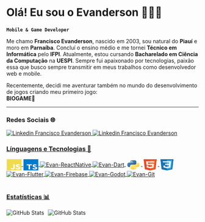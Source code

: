 # Olá! Eu sou o Evanderson 👨🏽‍💻

**`Mobile & Game Developer`**

Me chamo **Francisco Evanderson**, nascido em 2003, sou natural do **Piauí** e moro em **Parnaíba**. Concluí o ensino médio e me tornei **Técnico em Informática** pelo **IFPI**. Atualmente, estou cursando **Bacharelado em Ciência da Computação** na **UESPI**. Sempre fui apaixonado por tecnologias, paixão essa que busco sempre transmitir em meus trabalhos como desenvolvedor web e mobile. 

Recentemente, decidi me aventurar também no mundo do desenvolvimento de jogos criando meu primeiro jogo: <br>
**BIOGAME🌿**

---

### Redes Sociais 🌐
<p align="left">
    <a href="https://www.linkedin.com/in/francisco-evanderson-402aa2252/">
        <img height="30" width="40"
            alt="Linkedin Francisco Evanderson" 
            title="Linkendin Francisco Evanderson" 
            src="https://cdn.jsdelivr.net/gh/devicons/devicon@latest/icons/linkedin/linkedin-original.svg"
        />
    <a href="https://www.instagram.com/fco_evan/">
        <img height="30" width="40"
            alt="Linkedin Francisco Evanderson" 
            title="Linkendin Francisco Evanderson" 
            src="https://www.svgrepo.com/show/157806/instagram.svg"
        />
</p>

### Línguagens e Tecnologias 👾
<div style="display: inline_block">
  <img align="center" alt="Evan-JavaScript" height="30" width="40"
    src="https://raw.githubusercontent.com/devicons/devicon/master/icons/javascript/javascript-plain.svg">
  <img align="center" alt="Evan-TypeScript" height="30" width="40"
    src="https://raw.githubusercontent.com/devicons/devicon/master/icons/typescript/typescript-plain.svg">
  <img align="center" alt="Evan-ReactNative" height="30" width="40"
    src="https://cdn.jsdelivr.net/gh/devicons/devicon@latest/icons/reactnative/reactnative-original.svg">
  <img align="center" alt="Evan-Dart" height="30" width="40"
    src="https://cdn.jsdelivr.net/gh/devicons/devicon@latest/icons/dart/dart-original.svg" />
  <img align="center" alt="Evan-Python" height="30" width="40"
    src="https://raw.githubusercontent.com/devicons/devicon/master/icons/python/python-original.svg">
  <img align="center" alt="Evan-HTML5" height="30" width="40"
    src="https://raw.githubusercontent.com/devicons/devicon/master/icons/html5/html5-original.svg">
  <img align="center" alt="Evan-CSS3" height="30" width="40" 
    src="https://raw.githubusercontent.com/devicons/devicon/master/icons/css3/css3-original.svg">
  <img align="center" alt="Evan-Flutter" height="30" width="40"
    src="https://cdn.jsdelivr.net/gh/devicons/devicon@latest/icons/flutter/flutter-original.svg" />
  <img align="center" alt="Evan-Firebase" height="30" width="40"
    src="https://cdn.jsdelivr.net/gh/devicons/devicon@latest/icons/firebase/firebase-original.svg" />
  <img align="center" alt="Evan-Godot" height="30" width="40"
    src="https://cdn.jsdelivr.net/gh/devicons/devicon@latest/icons/godot/godot-original.svg" />
  <img align="center" alt="Evan-Git" height="30" width="40"
    src="https://cdn.jsdelivr.net/gh/devicons/devicon@latest/icons/git/git-original.svg" />
</div><br>

### Estatísticas 📊

<p>
  <img 
    align="left" 
    alt="GitHub Stats" 
    height="200" 
    style="padding-right: 10px;" 
    src="https://github-readme-stats.vercel.app/api?username=FcoEvanderson&show_icons=true&theme=tokyonight&include_all_commits=true&locale=pt-br" 
  />

<img 
      align="left" 
      alt="GitHub Stats" 
      height="200"
      src="https://github-readme-stats.vercel.app/api/top-langs/?username=FcoEvanderson&theme=tokyonight&layout=compact&custom_title=Tecnologias&langs_count=9" 
  />

</p>
